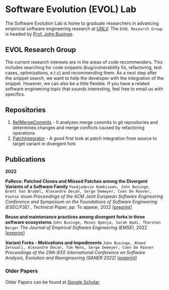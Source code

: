 # Software Evolution (EVOL) Lab
The Software Evolution Lab is home to graduate researchers in advancing empiricial software engineering research at [UNLV](https://unlv.edu). The `EVOL Research Group` is headed by [Prof. John Businge](https://johnxu21.github.io/). 

## EVOL Research Group
The current research interests are in the areas of code recommenders. This includes searching for code snippets (bug/vulnerability fix, refactoring, test cases, optimizations, e.t.c) and recommending them. As a next step after the snippet search, we want to help the developer with the integration of the snippet. However, we can also be a little flexible. If you have a related software engineering topic that sounds interesting, feel free to email us with specifics.

## Repositories
1. [RefMergeCommits](https://github.com/unlv-evol/RefMergeCommits) - It analyzes merge commits in git repositories and determines changes and merge conflicts caused by refactoring operations
2. [PatchIntegrator](https://github.com/unlv-evol/PatchIntegrator) - A good first look at patch integration from source to target variant in divergent fork

## Publications 
**2022**

**PaReco: Patched Clones and Missed Patches among the Divergent Variants of a Software Family**
`Poedjadevie Ramkisoen, John Businge, Brent Van Bradel, Alexandre Decan, Serge Demeyer, Coen De Roover, Foutse Khomh`
_Proceedings of the ACM Joint European Software Engineering Conference and Symposium on the Foundations of Software Engineering (ESEC/FSE) , Technical Paper, pp._ To appear, 2022 [[preprint](https://johnxu21.github.io/files/FSE2022.pdf)]

**Reuse and maintenance practices among divergent forks in three software ecosystems**
`John Businge, Moses Openja, Sarah Nadi, Thorsten Berger`
_The Journal of Empirical Software Engineering (EMSE)_, 2022 [[preprint](https://johnxu21.github.io/files/EMSE2022.pdf)]

**Variant Forks - Motivations and Impediments**
`John Businge, Ahmed Zerouali, Alexandre Decan, Tom Mens, Serge Demeyer, Coen De Roover`
_Proceedings of the 29th IEEE International Conference on Software Analysis, Evolution and Reengineering (SANER 2022)_ [[preprint](https://johnxu21.github.io/files/SANER2022.pdf)]

### Older Papers
Older Papers can be found at [Google Scholar](https://scholar.google.com/citations?user=n9RFi3sAAAAJ&hl=en).
